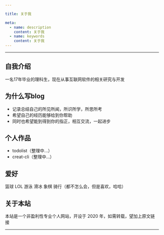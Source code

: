 ```yaml
---

title: 关于我

meta:
  - name: description
    content: 关于我
  - name: keywords
    content: 关于我
---
```


---

## 自我介绍
一名17年毕业的理科生，现在从事互联网软件的相关研究与开发

## 为什么写blog
- 记录总结自己的所见所闻，所识所学，所思所考
- 希望自己的经历能够给到你帮助
- 同时也希望能到得到你的指正，相互交流，一起进步

## 个人作品
- todolist（整理中...）
- creat-cli（整理中...）

## 爱好
篮球 LOL 游泳 滑冰 象棋 骑行（都不怎么会，但是喜欢，哈哈）

## 关于本站
本站是一个非盈利性专业个人网站，开设于 2020 年，如需转载，望加上原文链接

---